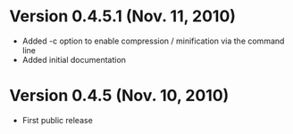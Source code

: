 # Version 0.4.5.1 (Nov. 11, 2010)
* Added -c option to enable compression / minification via the command line
* Added initial documentation

# Version 0.4.5 (Nov. 10, 2010)
* First public release
